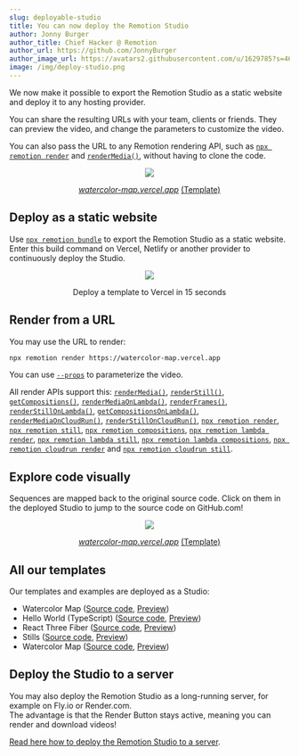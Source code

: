 ```yaml
---
slug: deployable-studio
title: You can now deploy the Remotion Studio
author: Jonny Burger
author_title: Chief Hacker @ Remotion
author_url: https://github.com/JonnyBurger
author_image_url: https://avatars2.githubusercontent.com/u/1629785?s=460&u=12eb94da6070d00fc924761ce06e3a428d01b7e9&v=4
image: /img/deploy-studio.png
---
```


We now make it possible to export the Remotion Studio as a static website and deploy it to any hosting provider.

You can share the resulting URLs with your team, clients or friends. They can preview the video, and change the parameters to customize the video.

You can also pass the URL to any Remotion rendering API, such as [`npx remotion render`](/docs/cli/render) and [`renderMedia()`](/docs/renderer/render-media), without having to clone the code.

<p align="center">
  <img src="/img/deployed-studio.png"/>
  <p align="center" style={{fontSize: '0.8em'}}><a href="https://watercolor-map.vercel.app"><em>watercolor-map.vercel.app</em></a> <a href="https://www.remotion.pro/watercolor-map">(Template)</a></p>
</p>

## Deploy as a static website

Use [`npx remotion bundle`](/docs/cli/bundle) to export the Remotion Studio as a static website. Enter this build command on Vercel, Netlify or another provider to continuously deploy the Studio.

<p align="center">
  <img src="/img/deploy-logs.png" />
  <p align="center" style={{fontSize: '0.8em', marginTop: -30}}>Deploy a template to Vercel in 15 seconds</p>
</p>

## Render from a URL

You may use the URL to render:

```bash
npx remotion render https://watercolor-map.vercel.app
```

You can use [`--props`](/docs/cli/render#--props) to parameterize the video.

All render APIs support this: [`renderMedia()`](/docs/renderer/render-media), [`renderStill()`](/docs/renderer/render-still), [`getCompositions()`](/docs/renderer/get-compositions), [`renderMediaOnLambda()`](/docs/lambda/rendermediaonlambda), [`renderFrames()`](/docs/renderer/render-frames), [`renderStillOnLambda()`](/docs/lambda/renderstillonlambda), [`getCompositionsOnLambda()`](/docs/lambda/getcompositionsonlambda), [`renderMediaOnCloudRun()`](/docs/cloudrun/rendermediaoncloudrun), [`renderStillOnCloudRun()`](/docs/cloudrun/renderstilloncloudrun), [`npx remotion render`](/docs/cli/render), [`npx remotion still`](/docs/cli/still), [`npx remotion compositions`](/docs/cli/compositions), [`npx remotion lambda render`](/docs/lambda/cli/render), [`npx remotion lambda still`](/docs/lambda/cli/still), [`npx remotion lambda compositions`](/docs/lambda/cli/compositions), [`npx remotion cloudrun render`](/docs/cloudrun/cli/render) and [`npx remotion cloudrun still`](/docs/cloudrun/cli/still).

## Explore code visually

Sequences are mapped back to the original source code. Click on them in the deployed Studio to jump to the source code on GitHub.com!

<p align="center">
  <img src="/img/click-stack.png" />
  <p align="center" style={{fontSize: '0.8em', marginTop: -30}}><a href="https://watercolor-map.vercel.app"><em>watercolor-map.vercel.app</em></a> <a href="https://www.remotion.pro/watercolor-map">(Template)</a></p>
</p>

## All our templates

Our templates and examples are deployed as a Studio:

- Watercolor Map ([Source code](https://github.com/remotion-dev/watercolor-map), [Preview](https://watercolor-map.vercel.app/))
- Hello World (TypeScript) ([Source code](https://github.com/remotion-dev/template-helloworld), [Preview](https://remotion-helloworld.vercel.app/))
- React Three Fiber ([Source code](https://github.com/remotion-dev/template-three), [Preview](https://template-three-remotion.vercel.app/))
- Stills ([Source code](https://github.com/remotion-dev/template-still), [Preview](https://template-still.vercel.app/))
- Watercolor Map ([Source code](https://github.com/remotion-dev/watercolor-map), [Preview](https://watercolor-map-remotion.vercel.app/))

## Deploy the Studio to a server

You may also deploy the Remotion Studio as a long-running server, for example on Fly.io or Render.com.  
The advantage is that the Render Button stays active, meaning you can render and download videos!

[Read here how to deploy the Remotion Studio to a server](/docs/studio/deploy-server).
